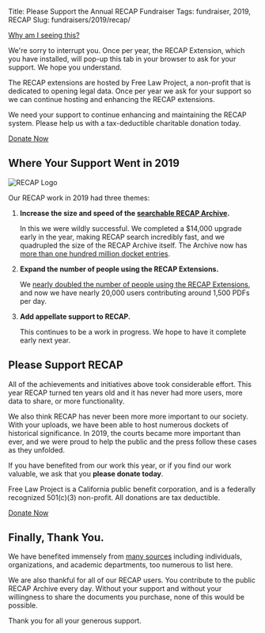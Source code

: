 Title: Please Support the Annual RECAP Fundraiser
Tags: fundraiser, 2019, RECAP
Slug: fundraisers/2019/recap/


<p>
  <a data-toggle="collapse" href="#collapse" role="button" aria-expanded="false" aria-controls="collapseExample">
    Why am I seeing this? <i class="fa fa-angle-double-down"></i>
  </a>
</p>
<div class="collapse" id="collapse">
  <p class="well">
    We're sorry to interrupt you. Once per year, the RECAP Extension, which you have installed, will pop-up this tab in your browser to ask for your support. We hope you understand.
  </p>
</div>


<div class="row">
    <div class="col-xs-12 col-sm-8 col-md-9">
        <p class="lead">The RECAP extensions are hosted by Free Law Project, a non-profit that is dedicated to opening legal data. Once per year we ask for your support so we can continue hosting and enhancing the RECAP extensions.
        </p>
        <p class="lead">We need your support to continue enhancing and maintaining the RECAP system. Please help us with a tax-deductible charitable donation today.
        </p>
    </div>
    <div class="col-xs-12 col-sm-4 col-md-3">
        <span class="pull-right"><a href="https://www.courtlistener.com/donate/?referrer=2019-big-button-recap" class="btn btn-lg btn-danger">Donate Now</a></span>
    </div>
</div>



## Where Your Support Went in 2019

<div class="right-image">
    <img src="{filename}/images/recap_r-150x150.png"
         alt="RECAP Logo"
         class="img-responsive">
</div>

Our RECAP work in 2019 had three themes:
 
1. **Increase the size and speed of the [searchable RECAP Archive][ra].** 

    In this we were wildly successful. We completed a $14,000 upgrade early in the year, making RECAP search incredibly fast, and we quadrupled the size of the RECAP Archive itself. The Archive now has [more than one hundred million docket entries][100M].

1. **Expand the number of people using the RECAP Extensions.**

    We [nearly doubled the number of people using the RECAP Extensions][20k], and now we have nearly 20,000 users contributing around 1,500 PDFs per day.

1. **Add appellate support to RECAP.**

    This continues to be a work in progress. We hope to have it complete early next year.


[ra]: https://www.courtlistener.com/recap/
[100M]: https://twitter.com/FreeLawProject/status/1166489912570368000
[20k]: https://twitter.com/FreeLawProject/status/1182719863472541696


## Please Support RECAP

All of the achievements and initiatives above took considerable effort. This year RECAP turned ten years old and it has never had more users, more data to share, or more functionality.

We also think RECAP has never been more more important to our society. With your uploads, we have been able to host numerous dockets of historical significance. In 2019, the courts became more important than ever, and we were proud to help the public and the press follow these cases as they unfolded. 

If you have benefited from our work this year, or if you find our work valuable, we ask that you **please donate today**. 

Free Law Project is a California public benefit corporation, and is a federally recognized 501(c)(3) non-profit. All donations are tax deductible.

<p><a href="https://www.courtlistener.com/donate/?referrer=2019-big-button-recap-2" class="btn btn-lg btn-danger">Donate Now</a></p>


## Finally, Thank You.

We have benefited immensely from [many sources][thanks] including individuals, organizations, and academic departments, too numerous to list here. 

We are also thankful for all of our RECAP users. You contribute to the public RECAP Archive every day. Without your support and without your willingness to share the documents you purchase, none of this would be possible.

Thank you for all your generous support.

[thanks]: {filename}/pages/thanks.md

